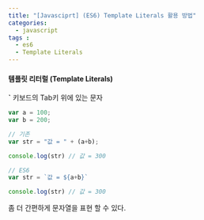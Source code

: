 ```yaml
---
title: "[Javasciprt] (ES6) Template Literals 활용 방법"
categories: 
  - javascript
tags : 
  - es6
  - Template Literals
---
```


#### 템플릿 리터럴 (Template Literals)

**`** 키보드의 Tab키 위에 있는 문자

```javascript
var a = 100;
var b = 200;

// 기존
var str = "값 = " + (a+b);

console.log(str) // 값 = 300

// ES6
var str = `값 = ${a+b}`

console.log(str) // 값 = 300
```

좀 더 간편하게 문자열을 표현 할 수 있다.